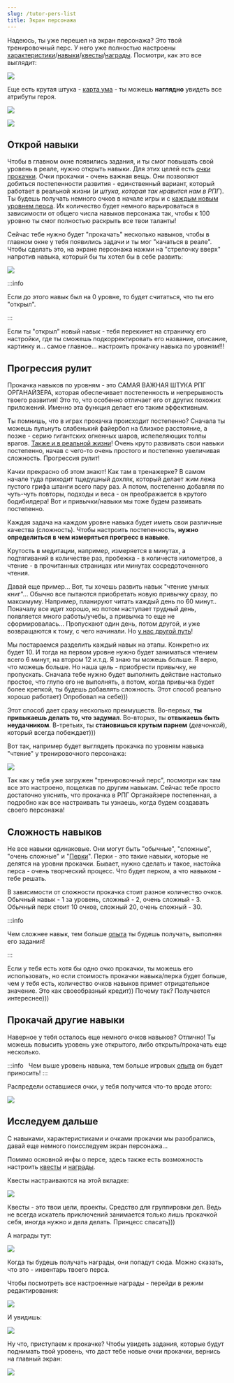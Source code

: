 ```yaml
---
slug: /tutor-pers-list
title: Экран персонажа
---
```


Надеюсь, ты уже перешел на экран персонажа? Это твой тренировочный перс. У него уже полностью настроены [характеристики](/about-characts)/[навыки](/about-abils)/[квесты](/about-qwests)/[награды](/about-rewards). Посмотри, как это все выглядит:

![](../../static/img/тренировочный_перс_экран_перса)

Еще есть крутая штука - [карта ума](https://mel.fm/blog/rafael-tyncherov1/8194-chto-takoye-karty-uma-i-kak-zarisovat-tsely-uchebnik) - ты можешь **наглядно** увидеть все атрибуты героя.

![](../../static/img/тренировочный_перс_переход_на_карту_ума)

![](../../static/img/тренировочный_перс_карта_ума)

## Открой навыки

Чтобы в главном окне появились задания, и ты смог повышать свой уровень в реале, нужно открыть навыки. Для этих целей есть [очки прокачки](/about-abil-levels). Очки прокачки - очень важная вещь. Они позволяют добиться постепенности развития - единственный вариант, который работает в реальной жизни (*и штука, которая так нравится нам в РПГ*).  Ты будешь получать немного очков в начале игры и с [каждым новым уровнем перса](/about-pers-level). Их количество будет немного варьироваться в зависимости от общего числа навыков персонажа так, чтобы к 100 уровню ты смог полностью раскрыть все твои таланты!

Сейчас тебе нужно будет "прокачать" несколько навыков, чтобы в главном окне у тебя появились задачи и ты мог "качаться в реале". Чтобы сделать это, на экране персонажа нажми на "стрелочку вверх" напротив навыка, который бы ты хотел бы в себе развить:

![](../../static/img/тренировочный_перс_прокачать_навык)

:::info &nbsp;

Если до этого навык был на 0 уровне, то будет считаться, что ты его "открыл". 

:::

Если ты "открыл" новый навык - тебя перекинет на страничку его настройки, где ты сможешь подкорректировать его название, описание, картинку и... самое главное... настроить прокачку навыка по уровням!!!

## Прогрессия рулит

Прокачка навыков по уровням - это САМАЯ ВАЖНАЯ ШТУКА РПГ ОРГАНАЙЗЕРА, которая обеспечивает постепенность и непрерывность твоего развития! Это то, что особенно отличает его от других похожих приложений. Именно эта функция делает его таким эффективным.

Ты помнишь, что в играх прокачка происходит постепенно? Сначала ты можешь пульнуть слабенький файербол на близкое расстояние, а позже - серию гигантских огненных шаров, испепеляющих толпы врагов. [Также и в реальной жизни](http://nerdistway.blogspot.com/2013/08/blog-post_5490.html)! Очень круто развивать свои навыки постепенно, начав с чего-то очень простого и постепенно увеличивая сложность. Прогрессия рулит! 

Качки прекрасно об этом знают! Как там в тренажерке? В самом начале туда приходит тщедушный дохляк, который делает жим лежа пустого грифа штанги всего пару раз. А потом, постепенно добавляя по чуть-чуть повторы, подходы и веса - он преображается в крутого бодибилдера! Вот и привычки/навыки мы тоже будем развивать постепенно. 

Каждая задача на каждом уровне навыка будет иметь свои различные качества (сложность). Чтобы настроить постепенность, **нужно определиться в чем измеряться прогресс в навыке**. 

Крутость в медитации, например, измеряется в минутах, а подтягиваний в количестве раз, пробежка - в количеств километров, а чтение - в прочитанных страницах или минутах сосредоточенного чтения.

Давай еще пример... Вот, ты хочешь развить навык "чтение умных книг"...  Обычно все пытаются приобретать новую привычку сразу, по максимуму. Например, планируют читать каждый день по 60 минут.. Поначалу все идет хорошо, но потом наступает трудный день, появляется много работы/учебы, а привычка то еще не сформировалась... Пропускают один день, потом другой, и уже возвращаются к тому, с чего начинали. Но [у нас другой путь](https://nerdistway.blogspot.com/2020/12/blog-post.html)!

Мы постараемся разделить каждый навык на этапы. Конкретно их будет 10. И тогда на первом уровне нужно будет заниматься чтением всего 6 минут, на втором 12 и.т.д. Я знаю ты можешь больше. Я верю, что можешь больше. Но наша цель - приобрести привычку, не пропускать. Сначала тебе нужно будет выполнить действие настолько простое, что глупо его не выполнять, а потом, когда привычка будет более крепкой, ты будешь добавлять сложность.  Этот способ реально хорошо работает) Опробовал на себе))) 

Этот способ дает сразу несколько преимуществ. Во-первых, **ты привыкаешь делать то, что задумал**. Во-вторых, ты **отвыкаешь быть неудачником**. В-третьих, ты **становишься крутым парнем** (*девчонкой*), который всегда побеждает)))

Вот так, например будет выглядеть прокачка по уровням навыка "чтение" у тренировочного персонажа:

![](../../static/img/тренировочный_перс_навык_чтение)

Так как у тебя уже загружен "тренировочный перс", посмотри как там все это настроено, пощелкав по другим навыкам. Сейчас тебе просто достаточно уяснить, что прокачка в РПГ Органайзере постепенная, а подробно как все настраивать ты узнаешь, когда будем создавать своего персонажа!

## Сложность навыков

Не все навыки одинаковые. Они могут быть "обычные", "сложные", "очень сложные" и "[Перки](/about-perks)". Перки - это такие навыки, которые не делятся на уровни прокачки. Бывает, нужно сделать и такое, настойка перса - очень творческий процесс. Что будет перком, а что навыком - тебе решать.

В зависимости от сложности прокачка стоит разное количество очков. Обычный навык - 1 за уровень, сложный - 2, очень сложный - 3. Обычный перк стоит 10 очков, сложный 20, очень сложный - 30.

:::info &nbsp;

Чем сложнее навык, тем больше [опыта](/about-exp) ты будешь получать, выполняя его задания!

:::

Если у тебя есть хотя бы одно очко прокачки, ты можешь его использовать, но если стоимость прокачки навыка/перка будет больше, чем у тебя есть, количество очков навыков примет отрицательное значение. Это как своеобразный кредит)) Почему так? Получается интереснее)))

## Прокачай другие навыки

Наверное у тебя осталось еще немного очков навыков? Отлично! Ты можешь повысить уровень уже открытого, либо открыть/прокачать еще несколько.

:::info &nbsp;
Чем выше уровень навыка, тем больше игровых [опыта](/about-exp) он будет приносить!
:::

Распредели оставшиеся очки, у тебя получится что-то вроде этого:

![](../../static/img/тренировочный_перс_навыки_прокачаны)

## Исследуем дальше

С навыками, характеристиками и очками прокачки мы разобрались, давай еще немного поисследуем экран персонажа...

Помимо основной инфы о персе, здесь также есть возможность настроить [квесты](/about-qwests) и [награды](/about-rewards).

Квесты настраиваются на этой вкладке:

![](../../static/img/вкладка_квесты)

Квесты - это твои цели, проекты. Средство для группировки дел. Ведь не всегда искатель приключений занимается только лишь прокачкой себя, иногда нужно и дела делать. Принцесс спасать)))

А награды тут:

![](../../static/img/вкладка_награды)

Когда ты будешь получать награды, они попадут сюда. Можно сказать, что это - инвентарь твоего перса.

Чтобы посмотреть все настроенные награды - перейди в режим редактирования:

![](../../static/img/переход_в_режим_редактирования)

И увидишь:

![](../../static/img/тренировочный_перс_награды)

Ну что, приступаем к прокачке? Чтобы увидеть задания, которые будут поднимать твой уровень, что даст тебе новые очки прокачки, вернись на главный экран:

![](../../static/img/кнопка_назад)

